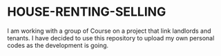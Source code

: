 # HOUSE-RENTING-SELLING
I am working with a group of Course on a project that link landlords and tenants. I have decided to use this repository to upload my own personal codes as the development is going.

